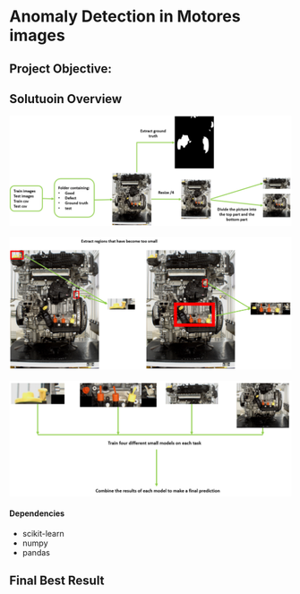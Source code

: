 # Anomaly Detection in Motores images

## Project Objective:

## Solutuoin Overview
![image](https://github.com/ChibaneLilaAI/Motores/blob/main/image1.jpg)
&nbsp;
![image](https://github.com/ChibaneLilaAI/Motores/blob/main/image2.jpg)
&nbsp;
![image](https://github.com/ChibaneLilaAI/Motores/blob/main/image3.jpg)

#### Dependencies
- scikit-learn
- numpy
- pandas

## Final Best Result
